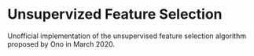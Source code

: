 # Unsupervized Feature Selection
Unofficial implementation of the unsupervised feature selection algorithm proposed by Ono in March 2020.
